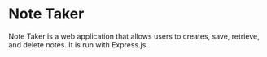 # Note Taker

Note Taker is a web application that allows users to creates, save, retrieve, and delete notes. It is run with Express.js.